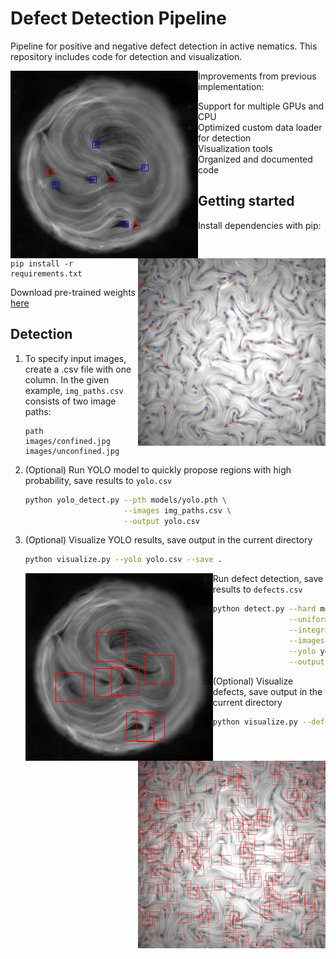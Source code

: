 # Defect Detection Pipeline

Pipeline for positive and negative defect detection in active nematics.
This repository includes code for detection and visualization.

<p float='left'>
    <img src="temp/defects_confined.jpg" style="float:left" width=300px>
    <img src="temp/defects_unconfined.jpg" style="float:right" width=300px>
</p>

Improvements from previous implementation:
- Support for multiple GPUs and CPU
- Optimized custom data loader for detection
- Visualization tools
- Organized and documented code

## Getting started
Install dependencies with pip:
```
pip install -r requirements.txt
```

Download pre-trained weights [here](https://drive.google.com/drive/folders/1FE28rAh88YuCtu8LZ7Zh_yY_yYcJ5hRP?usp=sharing)

## Detection
1. To specify input images, create a .csv file with one column.
In the given example, ```img_paths.csv``` consists of two image paths:
    ```csv
    path
    images/confined.jpg
    images/unconfined.jpg
    ```
2. (Optional) Run YOLO model to quickly propose regions with high probability,
    save results to ```yolo.csv```
    ```bash
    python yolo_detect.py --pth models/yolo.pth \
                          --images img_paths.csv \
                          --output yolo.csv
    ```
3. (Optional) Visualize YOLO results, save output in the current directory
    ```bash
    python visualize.py --yolo yolo.csv --save .
    ```
    <p float='left'>
        <img src="temp/yolo_confined.jpg" style="float:left" width=300px>
        <img src="temp/yolo_unconfined.jpg" style="float:right" width=300px>
    </p>
4.  Run defect detection, save results to ```defects.csv```
    ```bash
    python detect.py --hard models/res18_hard.pth \
                     --uniform models/res34_uniform.pth \
                     --integrator models/integrator.pth \
                     --images img_paths.csv \
                     --yolo yolo.csv \
                     --output defects.csv
    ```
5. (Optional) Visualize defects, save output in the current directory
    ```bash
    python visualize.py --defects defects.csv --save .
    ```
    